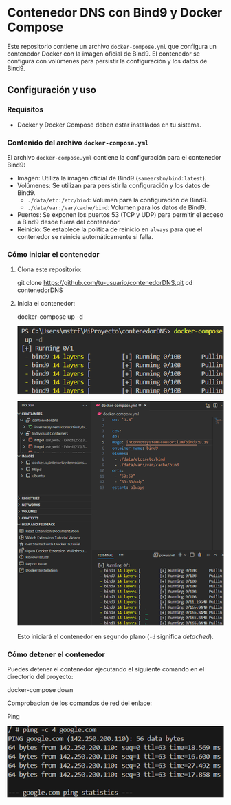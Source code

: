 # Contenedor DNS con Bind9 y Docker Compose

Este repositorio contiene un archivo `docker-compose.yml` que configura un contenedor Docker con la imagen oficial de Bind9. El contenedor se configura con volúmenes para persistir la configuración y los datos de Bind9.

## Configuración y uso

### Requisitos

- Docker y Docker Compose deben estar instalados en tu sistema.

### Contenido del archivo `docker-compose.yml`

El archivo `docker-compose.yml` contiene la configuración para el contenedor Bind9:

- Imagen: Utiliza la imagen oficial de Bind9 (`sameersbn/bind:latest`).
- Volúmenes: Se utilizan para persistir la configuración y los datos de Bind9.
  - `./data/etc:/etc/bind`: Volumen para la configuración de Bind9.
  - `./data/var:/var/cache/bind`: Volumen para los datos de Bind9.
- Puertos: Se exponen los puertos 53 (TCP y UDP) para permitir el acceso a Bind9 desde fuera del contenedor.
- Reinicio: Se establece la política de reinicio en `always` para que el contenedor se reinicie automáticamente si falla.

### Cómo iniciar el contenedor

1. Clona este repositorio:

    git clone https://github.com/tu-usuario/contenedorDNS.git
    cd contenedorDNS

2. Inicia el contenedor:

    docker-compose up -d

    ![lanzamiento del docker-compose up](https://github.com/CarlosAlvarezDiaz/contenedorDNS/blob/76e9aac6cac8935ff0d6c4d7c5bae9b013e08ad4/docker-compose_up.png)

    ![contenedor e imagen creados](https://github.com/CarlosAlvarezDiaz/contenedorDNS/blob/76e9aac6cac8935ff0d6c4d7c5bae9b013e08ad4/contenedor_imagen_creados.png)

   Esto iniciará el contenedor en segundo plano (`-d` significa *detached*).

### Cómo detener el contenedor

Puedes detener el contenedor ejecutando el siguiente comando en el directorio del proyecto:

docker-compose down


Comprobacion de los comandos de red del enlace:

Ping

![](https://github.com/CarlosAlvarezDiaz/contenedorDNS/blob/2effc464d7cd5f417f30cb979e1724ac4a0c28ff/primer-comando.png)